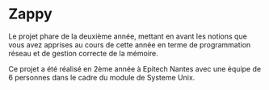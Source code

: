 # Zappy
Le projet phare de la deuxième année, mettant en avant les notions que vous avez apprises au cours de cette année en terme de programmation réseau et de gestion correcte de la mémoire.

Ce projet a été réalisé en 2ème année à Epitech Nantes avec une équipe de 6 personnes dans le cadre du module de Systeme Unix.
